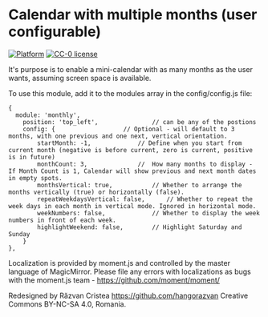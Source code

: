 # Calendar with multiple months (user configurable)

[![Platform](https://img.shields.io/badge/platform-MagicMirror2-informational)](https://github.com/hangorazvan/MagicMirror2)
[![CC-0 license](https://img.shields.io/badge/License-CC--4.0-blue.svg)](https://creativecommons.org/licenses/by-nd/4.0)

It's purpose is to enable a mini-calendar with as many months as the user wants, assuming screen space is available.

To use this module, add it to the modules array in the config/config.js file:

```
{
  module: 'monthly',
	position: 'top_left', 				// can be any of the postions
	config: { 					// Optional - will default to 3 months, with one previous and one next, vertical orientation. 
		startMonth: -1, 			// Define when you start from current month (negative is before current, zero is current, positive is in future) 
		monthCount: 3, 				//  How many months to display - If Month Count is 1, Calendar will show previous and next month dates in empty spots.  
		monthsVertical: true, 			// Whether to arrange the months vertically (true) or horizontally (false).
		repeatWeekdaysVertical: false,		// Whether to repeat the week days in each month in vertical mode. Ignored in horizontal mode.
		weekNumbers: false, 			// Whether to display the week numbers in front of each week.
		highlightWeekend: false, 		// Highlight Saturday and Sunday
	}
},
```

Localization is provided by moment.js and controlled by the master language of MagicMirror. Please file any errors with localizations as bugs with the moment.js team - https://github.com/moment/moment/

Redesigned by Răzvan Cristea https://github.com/hangorazvan Creative Commons BY-NC-SA 4.0, Romania.
